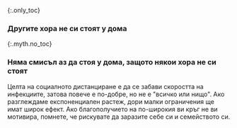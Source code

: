 {:.only_toc}
### Другите хора не си стоят у дома

{:.myth.no_toc}
### Няма смисъл аз да стоя у дома, защото някои хора не си стоят

Целта на социалното дистанциране е да се забави скоростта на инфекциите, затова повече е по-добре, но не е "всичко или нищо". Ако разглеждаме експоненциален растеж, дори малки ограничения ще имат широк ефект. Ако благополучието на по-широкия ви кръг не ви мотивира, помнете, че рискувате да заразите себе си и семейството си.
